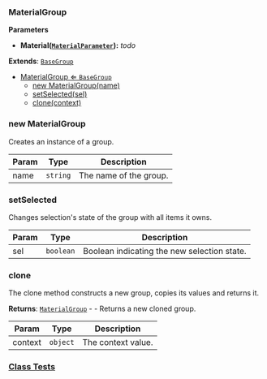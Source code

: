 <a name="MaterialGroup"></a>

### MaterialGroup 
**Parameters**
* **Material([`MaterialParameter`](api/SceneTree\Parameters\MaterialParameter.md)):** _todo_


**Extends**: <code>[BaseGroup](api/SceneTree\Groups\BaseGroup.md)</code>  

* [MaterialGroup ⇐ <code>BaseGroup</code>](#MaterialGroup)
    * [new MaterialGroup(name)](#new-MaterialGroup)
    * [setSelected(sel)](#setSelected)
    * [clone(context)](#clone)

<a name="new_MaterialGroup_new"></a>

### new MaterialGroup
Creates an instance of a group.


| Param | Type | Description |
| --- | --- | --- |
| name | <code>string</code> | The name of the group. |

<a name="MaterialGroup+setSelected"></a>

### setSelected
Changes selection's state of the group with all items it owns.



| Param | Type | Description |
| --- | --- | --- |
| sel | <code>boolean</code> | Boolean indicating the new selection state. |

<a name="MaterialGroup+clone"></a>

### clone
The clone method constructs a new group,
copies its values and returns it.


**Returns**: [<code>MaterialGroup</code>](#MaterialGroup) - - Returns a new cloned group.  

| Param | Type | Description |
| --- | --- | --- |
| context | <code>object</code> | The context value. |



### [Class Tests](api/SceneTree\Groups/MaterialGroup.test)